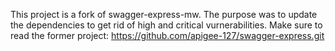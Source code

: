 This project is a fork of swagger-express-mw. The purpose was to update the dependencies to get rid of high and critical vurnerabilities.
Make sure to read the former project: https://github.com/apigee-127/swagger-express.git
